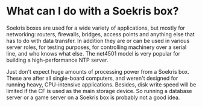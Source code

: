 # What can I do with a Soekris box?

Soekris boxes are used for a wide variety of applications, but mostly for networking: routers, firewalls, bridges, access points and anything else that has to do with data transfer. In addition they are or can be used in various server roles, for testing purposes, for controlling machinery over a serial line, and who knows what else. The net4501 model is very popular for building a high-performance NTP server.

Just don't expect huge amounts of processing power from a Soekris box. These are after all single-board computers, and weren't designed for running heavy, CPU-intensive applications. Besides, disk write speed will be limited if the CF is used as the main storage device. So running a database server or a game server on a Soekris box is probably not a good idea.

